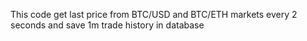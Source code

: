 This code get last price from BTC/USD and BTC/ETH markets every 2 seconds and save 1m trade history in database